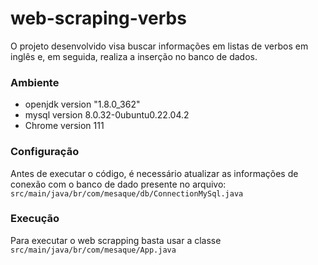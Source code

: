 # web-scraping-verbs
O projeto desenvolvido visa buscar informações em listas de verbos em inglês e, em seguida, realiza a inserção no banco de dados.

### Ambiente
- openjdk version "1.8.0_362"
- mysql version 8.0.32-0ubuntu0.22.04.2
- Chrome version 111

### Configuração
Antes de executar o código, é necessário atualizar as informações de conexão com o banco de dado presente no arquivo: `src/main/java/br/com/mesaque/db/ConnectionMySql.java`

### Execução
Para executar o web scrapping basta usar a classe `src/main/java/br/com/mesaque/App.java`
